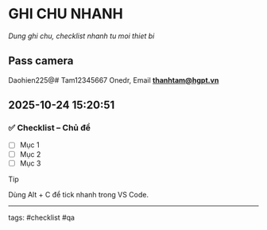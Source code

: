 # GHI CHU NHANH
*Dung ghi chu, checklist nhanh tu moi thiet bi*

## Pass camera
Daohien225@#
Tam12345667 Onedr, Email  **thanhtam@hgpt.vn**
## 2025-10-24 15:20:51
### ✅ Checklist – Chủ đề

- [ ] Mục 1
- [ ] Mục 2
- [ ] Mục 3

> [!TIP]
> Dùng Alt + C để tick nhanh trong VS Code.

---
tags: #checklist #qa

